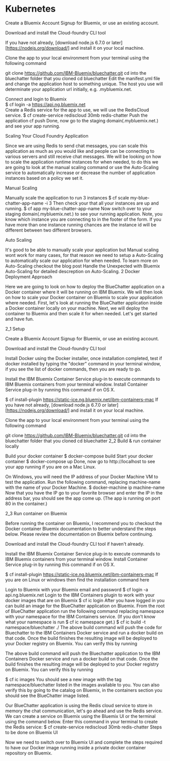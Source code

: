 # Kubernetes
Create a Bluemix Account
Signup for Bluemix, or use an existing account.

Download and install the Cloud-foundry CLI tool

If you have not already, [download node.js 6.7.0 or later][https://nodejs.org/download/] and install it on your local machine.

Clone the app to your local environment from your terminal using the following command

git clone https://github.com/IBM-Bluemix/bluechatter.git
cd into the bluechatter folder that you cloned
cd bluechatter
Edit the manifest.yml file and change the application host to something unique. The host you use will determinate your application url initially, e.g. <host>.mybluemix.net.

Connect and login to Bluemix
<br>
$ cf login -a https://api.ng.bluemix.net
</br>
Create a Redis service for the app to use, we will use the RedisCloud service.
$ cf create-service rediscloud 30mb redis-chatter
Push the application
cf push
Done, now go to the staging domain(<host>.mybluemix.net.) and see your app running.

Scaling Your Cloud Foundry Application

Since we are using Redis to send chat messages, you can scale this application as much as you would like and people can be connecting to various servers and still receive chat messages. We will be looking on how to scale the application runtime instances for when needed, to do this we are going to look at the manual scaling command or use the Auto-Scaling service to automatically increase or decrease the number of application instances based on a policy we set it.

Manual Scaling

Manually scale the application to run 3 instances
$ cf scale my-blue-chatter-app-name -i 3
Then check your that all your instances are up and running.
 $ cf app my-blue-chatter-app-name
Now switch over to your staging domain(<host>.mybluemix.net.) to see your running application. Note, you know which instance you are connecting to in the footer of the form. If you have more than one instance running chances are the instance id will be different between two different browsers.

Auto Scaling

It's good to be able to manually scale your application but Manual scaling wont work for many cases, for that reason we need to setup a Auto-Scaling to automatically scale our application for when needed. To learn more on Auto-Scaling checkout the blog post Handle the Unexpected with Bluemix Auto-Scaling for detailed descreption on Auto-Scaling.
2 Docker Deployment Approach

Here we are going to look on how to deploy the BlueChatter application on a Docker container where it will be running on IBM Bluemix. We will then look on how to scale your Docker container on Bluemix to scale your application where needed. First, let's look at running the BlueChatter application inside a Docker container locally on your machine. Next, we will deploy the container to Bluemix and then scale it for when needed. Let's get started and have fun.

2_1 Setup

Create a Bluemix Account
Signup for Bluemix, or use an existing account.

Download and install the Cloud-foundry CLI tool

Install Docker using the Docker installer, once installation completed, test if docker installed by typing the "docker" command in your terminal window, if you see the list of docker commands, then you are ready to go.

Install the IBM Bluemix Container Service plug-in to execute commands to IBM Bluemix containers from your terminal window. Install Container Service plug-in by running this command if on OS X.

$ cf install-plugin https://static-ice.ng.bluemix.net/ibm-containers-mac
If you have not already, [download node.js 6.7.0 or later][https://nodejs.org/download/] and install it on your local machine.

Clone the app to your local environment from your terminal using the following command

git clone https://github.com/IBM-Bluemix/bluechatter.git
cd into the bluechatter folder that you cloned
cd bluechatter
2_2 Build & run container locally

Build your docker container
$ docker-compose build
Start your docker container
$ docker-compose up
Done, now go to http://localhost to see your app running if you are on a Mac Linux.

On Windows, you will need the IP address of your Docker Machine VM to test the application. Run the following command, replacing machine-name with the name of your Docker Machine.
$ docker-machine ip machine-name
Now that you have the IP go to your favorite browser and enter the IP in the address bar, you should see the app come up. (The app is running on port 80 in the container.)

2_3 Run container on Bluemix

Before running the container on Bluemix, I recommend you to checkout the Docker container Bluemix documentation to better understand the steps below. Please review the documentation on Bluemix before continuing.

Download and install the Cloud-foundry CLI tool if haven't already.

Install the IBM Bluemix Container Service plug-in to execute commands to IBM Bluemix containers from your terminal window. Install Container Service plug-in by running this command if on OS X.

$ cf install-plugin https://static-ice.ng.bluemix.net/ibm-containers-mac
If you are on Linux or windows then find the installation command here

Login to Bluemix with your Bluemix email and password
$ cf login -a api.ng.bluemix.net
Login to the IBM Containers plugin to work with your docker images that are on Bluemix
$ cf ic login
After you have logged in you can build an image for the BlueChatter application on Bluemix. From the root of BlueChatter application run the following command replacing namespace with your namespace for the IBM Containers service. (If you don't know what your namespace is run $ cf ic namespace get.)
$ cf ic build -t namespace/bluechatter ./
The above build command will push the code for Bluechatter to the IBM Containers Docker service and run a docker build on that code. Once the build finishes the resulting image will be deployed to your Docker registry on Bluemix. You can verify this by running

The above build command will push the Bluechatter application to the IBM Containers Docker service and run a docker build on that code. Once the build finishes the resulting image will be deployed to your Docker registry on Bluemix. You can verify this by running

$ cf ic images
You should see a new image with the tag namespace/bluechatter listed in the images available to you. You can also verify this by going to the catalog on Bluemix, in the containers section you should see the BlueChatter image listed.

Our BlueChatter application is using the Redis cloud service to store in memory the chat communication, let's go ahead and use the Redis service. We can create a service on Bluemix using the Bluemix UI or the terminal using the command below. Enter this command in your terminal to create the Redis service:
$ cf create-service rediscloud 30mb redis-chatter
Steps to be done on Bluemix UI

Now we need to switch over to Bluemix UI and complete the steps required to have our Docker image running inside a private docker container repository on Bluemix.
